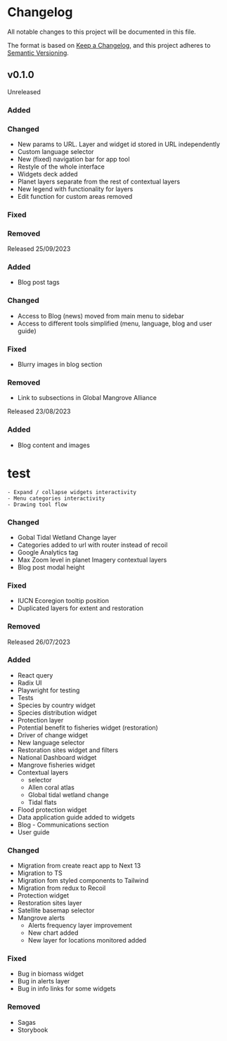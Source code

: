 # Changelog

All notable changes to this project will be documented in this file.

The format is based on [Keep a Changelog](https://keepachangelog.com/en/1.0.0/),
and this project adheres to [Semantic Versioning](https://semver.org/spec/v2.0.0.html).


## v0.1.0

<!-- Unreleased

### Added


### Changed


### Fixed


### Removed -->

Unreleased

### Added


### Changed

- New params to URL. Layer and widget id stored in URL independently
- Custom language selector
- New (fixed) navigation bar for app tool
- Restyle of the whole interface
- Widgets deck added
- Planet layers separate from the rest of contextual layers
- New legend with functionality for layers
- Edit function for custom areas removed

### Fixed


### Removed


Released 25/09/2023

### Added

- Blog post tags


### Changed

- Access to Blog (news) moved from main menu to sidebar
- Access to different tools simplified (menu, language, blog and user guide)

### Fixed

- Blurry images in blog section

### Removed

- Link to subsections in Global Mangrove Alliance

Released 23/08/2023

### Added

- Blog content and images

 # test
    - Expand / collapse widgets interactivity
    - Menu categories interactivity
    - Drawing tool flow

### Changed
- Gobal Tidal Wetland Change layer
- Categories added to url with router instead of recoil
- Google Analytics tag
- Max Zoom level in planet Imagery contextual layers
- Blog post modal height


### Fixed
 - IUCN Ecoregion tooltip position
 - Duplicated layers for extent and restoration


### Removed


Released 26/07/2023

### Added
- React query
- Radix UI
- Playwright for testing
- Tests
- Species by country widget
- Species distribution widget
- Protection layer
- Potential benefit to fisheries widget (restoration)
- Driver of change widget
- New language selector
- Restoration sites widget and filters
- National Dashboard widget
- Mangrove fisheries widget
- Contextual layers 
    - selector
    - Allen coral atlas
    - Global tidal wetland change
    - Tidal flats
- Flood protection widget
- Data application guide added to widgets
- Blog - Communications section
- User guide

### Changed

- Migration from create react app to Next 13
- Migration to TS
- Migration fom styled components to Tailwind
- Migration from redux to Recoil
- Protection widget
- Restoration sites layer
- Satellite basemap selector
- Mangrove alerts
    - Alerts frequency layer improvement
    - New chart added
    - New layer for locations monitored added

### Fixed

- Bug in biomass widget
- Bug in alerts layer
- Bug in info links for some widgets

### Removed
- Sagas
- Storybook
